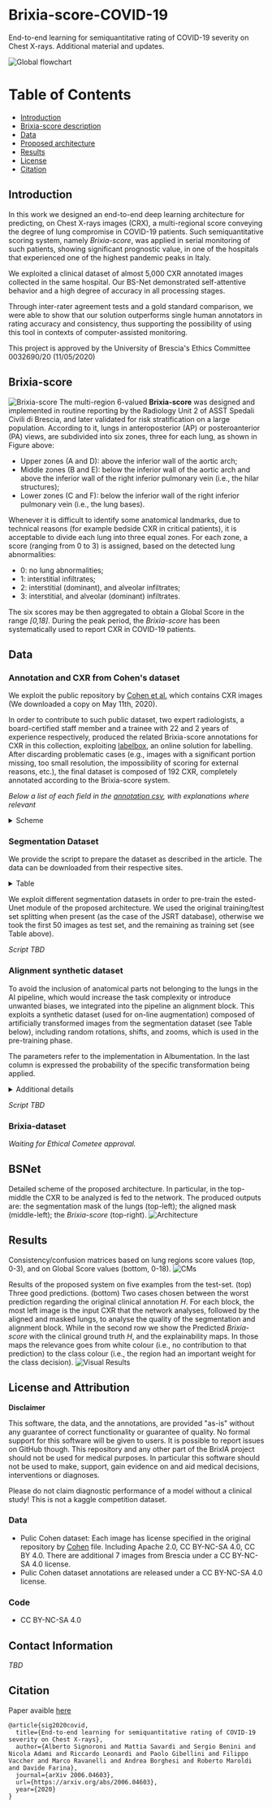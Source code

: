 # Brixia-score-COVID-19
End-to-end learning for semiquantitative rating of COVID-19 severity on Chest X-rays. Additional material and updates.

![Global flowchart](figures/global-flowchart.png "Global flowchart")

Table of Contents
=================

  * [Introduction](#Introduction)
  * [Brixia-score description](#Brixia-score)
  * [Data](#Data)
  * [Proposed architecture](#BSNet)
  * [Results](#Results)
  * [License](#license-and-attribution)
  * [Citation](#Citation)


## Introduction
In this work we designed an end-to-end deep learning architecture for predicting, on Chest X-rays images (CRX), a multi-regional score conveying the degree of lung compromise in COVID-19 patients.
Such semiquantitative scoring system, namely *Brixia-score*, was applied in serial monitoring of such patients, showing significant prognostic value, in one of the hospitals that experienced one of the highest pandemic peaks in Italy.

We exploited a clinical dataset of almost 5,000 CXR annotated images collected in the same hospital. Our BS-Net demonstrated self-attentive behavior and a high degree of accuracy in all processing stages. 

Through inter-rater agreement tests and a gold standard comparison, we were able to show that our solution outperforms single human annotators in rating accuracy and consistency, thus supporting the possibility of using this tool in contexts of computer-assisted monitoring.

This project is approved by the University of Brescia's Ethics Committee 0032690/20 (11/05/2020)

## Brixia-score
![Brixia-score](figures/brixiascore.png)
The multi-region 6-valued **Brixia-score** was designed and implemented in routine reporting by the Radiology Unit 2 of ASST Spedali Civili di Brescia, and later validated for risk stratification on a large population.
According to it, lungs in anteroposterior (AP) or posteroanterior (PA) views, are subdivided into six zones, three for each lung, as shown in Figure above:
- Upper zones (A and D): above the inferior wall of the aortic arch;
- Middle zones (B and E): below the inferior wall of the aortic arch and above the inferior wall of the right inferior pulmonary vein (i.e., the hilar structures);
-  Lower zones (C and F): below the inferior wall of the right inferior pulmonary vein (i.e., the lung bases). 

Whenever it is difficult to identify some anatomical landmarks, due to technical reasons (for example bedside CXR in critical patients), it is acceptable to divide each lung into three equal zones.
For each zone, a score (ranging from 0 to 3) is assigned, based on the detected lung abnormalities:

- 0: no lung abnormalities;
- 1: interstitial infiltrates;
- 2: interstitial (dominant), and alveolar infiltrates;
- 3: interstitial, and alveolar (dominant) infiltrates.


The six scores may be then aggregated to obtain a Global Score in the range *[0,18]*.
During the peak period, the *Brixia-score* has been systematically used to report CXR in COVID-19 patients.

## Data
### Annotation and CXR from Cohen's dataset

We exploit the public repository by [Cohen et al.](https://github.com/ieee8023/covid-chestxray-dataset) which contains CXR images (We downloaded a copy on May 11th, 2020).

In order to contribute to such public dataset, two expert radiologists, a board-certified staff member and a trainee with 22 and 2 years of experience respectively, produced the related Brixia-score annotations for CXR in this collection, exploiting [labelbox](https://labelbox.com), an online solution for labelling. After discarding problematic cases (e.g., images with a significant portion missing, too small resolution, the impossibility of scoring for external reasons, etc.), the final dataset is composed of 192 CXR, completely annotated according to the Brixia-score system.


*Below a list of each field in the [annotation csv](public-annotations.csv), with explanations where relevant*
<details>
 <summary>Scheme</summary>

| Attribute | Description |
|------|-----|
| filename | filename from Cohen dataset |
| from S-A to S-F | The 6 regions annotatated by a Senior radiologist (+20yr expertise)
| S-Global | Global score by the Senior radiologist (sum of S-A : S-F)
| from J-A to J-F | The 6 regions annotatated by a Junior radiologist (+2yr expertise)
| J-Global | Global score by the Junior radiologist (sum of S-A : S-F)
</details>


### Segmentation Dataset
We provide the script to prepare the dataset as described in the article. The data can be downloaded from their respective sites.

<details>
 <summary>Table</summary>

|  | Training-set |  Test-set | Split | 
|------|-----|-----|-----|
|[Montgomery County](https://ceb.nlm.nih.gov/repositories/tuberculosis-chest-x-ray-image-data-sets/) | 88           | 50       | first 50 |      
| [Shenzhen Hospital](https://arxiv.org/abs/1803.01199) | 516          | 50       | first 50 |
| [JSRT database](http://db.jsrt.or.jp/eng.php)     | 124          | 123      | original |
|------|-----|-----|-----|
|Total             | 728           |223      ||
</details>

We exploit different segmentation datasets in order to pre-train the ested-Unet module of the proposed architecture. We used the original training/test set splitting when present (as the case of the JSRT database), otherwise we took the first 50 images as test set, and the remaining as training set (see Table above).

*Script TBD*

### Alignment synthetic dataset
To avoid the inclusion of anatomical parts not belonging to the lungs in the AI pipeline, which would increase the task complexity or introduce unwanted biases, we integrated into the pipeline an alignment block. This exploits a synthetic dataset (used for on-line augmentation) composed of artificially transformed images from the segmentation dataset (see Table below), including random rotations, shifts, and zooms, which is used in the pre-training phase.

The parameters refer to the implementation in Albumentation. In the last column is expressed the probability of the specific transformation being applied.

<details>
 <summary>Additional details</summary>

|    | Parameters (up to) | Probability |
|----|-----|-----|
|Rotation | 25 degree  |    0.8  |
|Scale    | 10%          | 0.8   |
|Shift     | 10%           | 0.8 |
|Elastic transformation  | alpha=60, sigma=12  |   0.2   |
|Grid distortion     | steps=5, limit=0.3 |    0.2  |
|Optical distortion     | distort=0.2, shift=0.05    |     0.2   |
</details>

*Script TBD*


### Brixia-dataset
*Waiting for Ethical Cometee approval.*


## BSNet
Detailed scheme of the proposed architecture. In particular, in the top-middle the CXR to be analyzed is fed to the network. The produced outputs are: the segmentation mask of the lungs (top-left); the aligned mask (middle-left); the *Brixia-score* (top-right).
![Architecture](figures/architecture.png)

## Results
Consistency/confusion matrices based on lung regions score values (top, 0-3), and on Global Score values (bottom, 0-18).
![CMs](figures/CMs.png)

Results of the proposed system on five examples from the test-set. (top) Three good predictions. (bottom) Two cases chosen between the worst prediction regarding the original clinical annotation *H*. For each block, the most left image is the input CXR that the network analyses, followed by the aligned and masked lungs, to analyse the quality of the segmentation and alignment block. While in the second row we show the Predicted *Brixia-score* with the clinical ground truth *H*, and the explainability maps. In those maps the relevance goes from white colour (i.e., no contribution to that prediction) to the class colour (i.e., the region had an important weight for the class decision).
![Visual Results](figures/results.png)

## License and Attribution

**Disclaimer**

This software, the data, and the annotations, are provided "as-is" without any guarantee of correct functionality or guarantee of quality. No formal support for this software will be given to users. It is possible to report issues on GitHub though. This repository and any other part of the BrixIA project should not be used for medical purposes. In particular this software should not be used to make, support, gain evidence on and aid medical decisions, interventions or diagnoses. 

Please do not claim diagnostic performance of a model without a clinical study! This is not a kaggle competition dataset. 


###  Data
   - Pulic Cohen dataset: Each image has license specified in the original repository by [Cohen](https://github.com/ieee8023/covid-chestxray-dataset) file. Including Apache 2.0, CC BY-NC-SA 4.0, CC BY 4.0. There are additional 7 images from Brescia under a CC BY-NC-SA 4.0 license.
   - Pulic Cohen dataset annotations are released under a CC BY-NC-SA 4.0 license.
  
### Code
  - CC BY-NC-SA 4.0 


## Contact Information
*TBD*

## Citation

Paper avaible [here](https://arxiv.org/abs/2006.04603)
```
@article{sig2020covid,
  title={End-to-end learning for semiquantitative rating of COVID-19 severity on Chest X-rays},
  author={Alberto Signoroni and Mattia Savardi and Sergio Benini and Nicola Adami and Riccardo Leonardi and Paolo Gibellini and Filippo Vaccher and Marco Ravanelli and Andrea Borghesi and Roberto Maroldi and Davide Farina},
  journal={arXiv 2006.04603},
  url={https://arxiv.org/abs/2006.04603},
  year={2020}
}
```